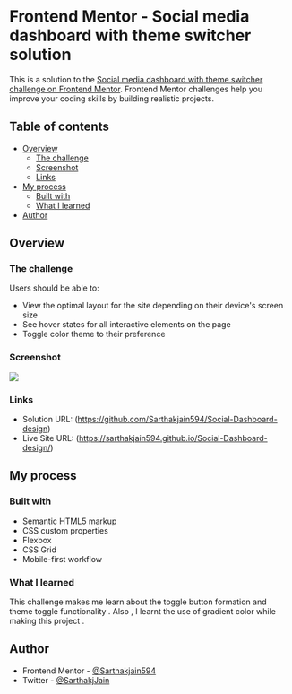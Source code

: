 # Frontend Mentor - Social media dashboard with theme switcher solution

This is a solution to the [Social media dashboard with theme switcher challenge on Frontend Mentor](https://www.frontendmentor.io/challenges/social-media-dashboard-with-theme-switcher-6oY8ozp_H). Frontend Mentor challenges help you improve your coding skills by building realistic projects.

## Table of contents

- [Overview](#overview)
  - [The challenge](#the-challenge)
  - [Screenshot](#screenshot)
  - [Links](#links)
- [My process](#my-process)
  - [Built with](#built-with)
  - [What I learned](#what-i-learned)
- [Author](#author)

## Overview

### The challenge

Users should be able to:

- View the optimal layout for the site depending on their device's screen size
- See hover states for all interactive elements on the page
- Toggle color theme to their preference

### Screenshot

![](./screenshot.jpg)

### Links

- Solution URL: (https://github.com/Sarthakjain594/Social-Dashboard-design)
- Live Site URL: (https://sarthakjain594.github.io/Social-Dashboard-design/)

## My process

### Built with

- Semantic HTML5 markup
- CSS custom properties
- Flexbox
- CSS Grid
- Mobile-first workflow

### What I learned

This challenge makes me learn about the toggle button formation and theme toggle functionality . Also , I learnt the use of gradient color while making this project .

## Author

- Frontend Mentor - [@Sarthakjain594](https://www.frontendmentor.io/profile/Sarthakjain594)
- Twitter - [@SarthakjJain](https://www.twitter.com/SarthakjJain)
